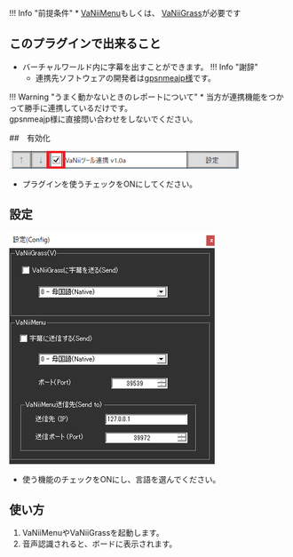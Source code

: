 !!! Info "前提条件"
    * [VaNiiMenu](https://sabowl.sakura.ne.jp/gpsnmeajp/unity/vaniimenu/)もしくは、 [VaNiiGrass](https://sabowl.sakura.ne.jp/gpsnmeajp/unity/vaniiglass/)が必要です

## このプラグインで出来ること

* バーチャルワールド内に字幕を出すことができます。
!!! Info "謝辞"
    * 連携先ソフトウェアの開発者は[gpsnmeajp様](https://sabowl.sakura.ne.jp/gpsnmeajp/)です。

!!! Warning "うまく動かないときのレポートについて"
    * 当方が連携機能をつかって勝手に連携しているだけです。<br>gpsnmeajp様に直接問い合わせをしないでください。

##　有効化

![VaNii](images/plugin_vanii_p1.png)

* プラグインを使うチェックをONにしてください。

## 設定

![VaNii](images/plugin_vanii_p2.png)

* 使う機能のチェックをONにし、言語を選んでください。

## 使い方
1. VaNiiMenuやVaNiiGrassを起動します。
2. 音声認識されると、ボードに表示されます。

